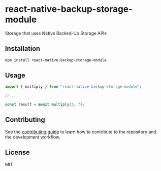 # react-native-backup-storage-module

Storage that uses Native Backed-Up Storage APIs

## Installation

```sh
npm install react-native-backup-storage-module
```

## Usage

```js
import { multiply } from "react-native-backup-storage-module";

// ...

const result = await multiply(3, 7);
```

## Contributing

See the [contributing guide](CONTRIBUTING.md) to learn how to contribute to the repository and the development workflow.

## License

MIT
